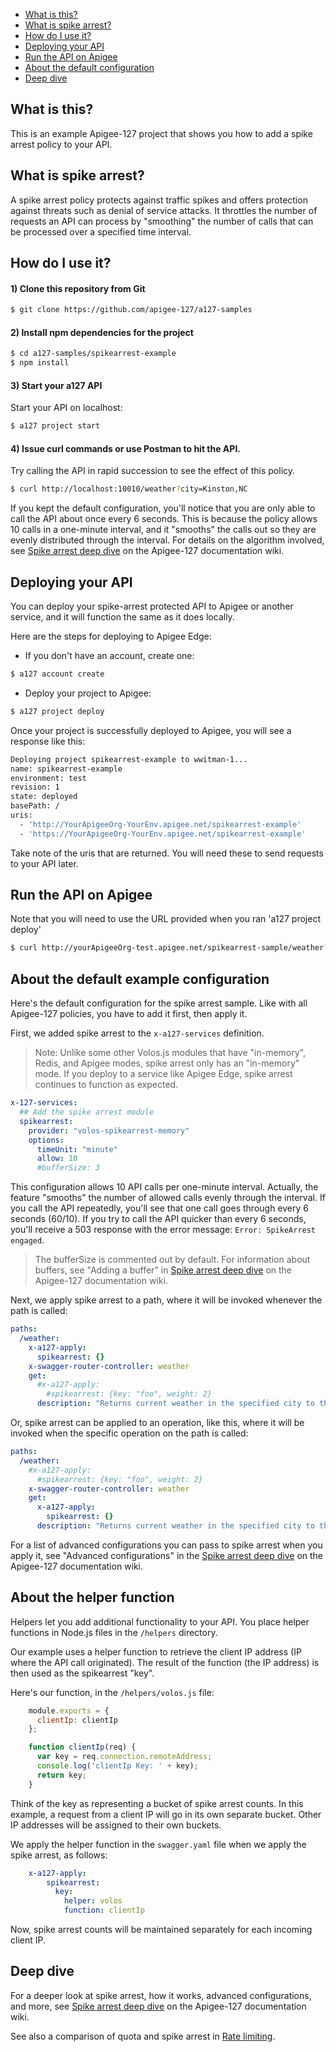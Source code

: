 
* [What is this?](#whatisthis)
* [What is spike arrest?](#whatis)
* [How do I use it?](#howdo)
* [Deploying your API](#deploy)
* [Run the API on Apigee](#runapigee)
* [About the default configuration](#abouthe)
* [Deep dive](#deepdive)

## <a name="whatisthis"></a>What is this?

This is an example Apigee-127 project that shows you how to add a spike arrest policy to your API. 

## <a name="whatis"></a>What is spike arrest?

A spike arrest policy protects against traffic spikes and offers protection against threats such as denial of service attacks. It throttles the number of requests an API can process by "smoothing" the number of calls that can be processed over a specified time interval. 

## <a name="howdo"></a>How do I use it?

#### 1) Clone this repository from Git
```bash 
$ git clone https://github.com/apigee-127/a127-samples
```

#### 2) Install npm dependencies for the project
```bash
$ cd a127-samples/spikearrest-example
$ npm install
```

#### 3) Start your a127 API

Start your API on localhost:
```bash
$ a127 project start
```

#### 4) Issue curl commands or use Postman to hit the API.

Try calling the API in rapid succession to see the effect of this policy.

```bash
$ curl http://localhost:10010/weather?city=Kinston,NC
```

If you kept the default configuration, you'll notice that you are only able to call the API about once every 6 seconds. This is because the policy allows 10 calls in a one-minute interval, and it "smooths" the calls out so they are evenly distributed through the interval. For details on the algorithm involved, see [Spike arrest deep dive](https://github.com/apigee-127/a127-documentation/wiki/Spike-arrest-deep-dive) on the Apigee-127 documentation wiki.

## <a name="deploy"></a>Deploying your API

You can deploy your spike-arrest protected API to Apigee or another service, and it will function the same as it does locally. 

Here are the steps for deploying to Apigee Edge:

- If you don't have an account, create one:
```bash
$ a127 account create
```

- Deploy your project to Apigee:
```bash
$ a127 project deploy
```
Once your project is successfully deployed to Apigee, you will see a response like this:
```bash
Deploying project spikearrest-example to wwitman-1...
name: spikearrest-example
environment: test
revision: 1
state: deployed
basePath: /
uris:
  - 'http://YourApigeeOrg-YourEnv.apigee.net/spikearrest-example'
  - 'https://YourApigeeOrg-YourEnv.apigee.net/spikearrest-example'
```
Take note of the uris that are returned. You will need these to send requests to your API later.

## <a name="runapigee"></a>Run the API on Apigee

Note that you will need to use the URL provided when you ran 'a127 project deploy'

```bash
$ curl http://yourApigeeOrg-test.apigee.net/spikearrest-sample/weather?city=Kinston,NC
```

## <a name="aboutthe"></a>About the default example configuration

Here's the default configuration for the spike arrest sample. Like with all Apigee-127 policies, you have to add it first, then apply it. 

First, we added spike arrest to the `x-a127-services` definition. 

>Note: Unlike some other Volos.js modules that have "in-memory", Redis, and Apigee modes, spike arrest only has an "in-memory" mode. If you deploy to a service like Apigee Edge, spike arrest continues to function as expected.

````yaml
x-127-services:
  ## Add the spike arrest module
  spikearrest:
    provider: "volos-spikearrest-memory"
    options:
      timeUnit: "minute"
      allow: 10
      #bufferSize: 3
````

This configuration allows 10 API calls per one-minute interval. Actually, the feature "smooths" the number of allowed calls evenly through the interval. If you call the API repeatedly, you'll see that one call goes through every 6 seconds (60/10). If you try to call the API quicker than every 6 seconds, you'll receive a 503 response with the error message: `Error: SpikeArrest engaged`. 

>The bufferSize is commented out by default. For information about buffers, see "Adding a buffer" in [Spike arrest deep dive](https://github.com/apigee-127/a127-documentation/wiki/Spike-arrest-deep-dive) on the Apigee-127 documentation wiki.  

Next, we apply spike arrest to a path, where it will be invoked whenever the path is called:

````yaml
paths:
  /weather:
    x-a127-apply:
      spikearrest: {}
    x-swagger-router-controller: weather
    get:
      #x-a127-apply:
        #spikearrest: {key: "foo", weight: 2}
      description: "Returns current weather in the specified city to the caller"
````

Or, spike arrest can be applied to an operation, like this, where it will be invoked when the specific operation on the path is called:

````yaml
paths:
  /weather:
    #x-a127-apply:
      #spikearrest: {key: "foo", weight: 2}
    x-swagger-router-controller: weather
    get:
      x-a127-apply:
        spikearrest: {}
      description: "Returns current weather in the specified city to the caller"
````

For a list of advanced configurations you can pass to spike arrest when you apply it, see "Advanced configurations" in the [Spike arrest deep dive](https://github.com/apigee-127/a127-documentation/wiki/Spike-arrest-deep-dive) on the Apigee-127 documentation wiki. 

## <a name="aboutthe"></a>About the helper function

Helpers let you add additional functionality to your API. You place helper functions in Node.js files in the `/helpers` directory. 

Our example uses a helper function to retrieve the client IP address (IP where the API call originated). The result of the function (the IP address) is then used as the spikearrest "key". 

Here's our function, in the `/helpers/volos.js` file:

```javascript
    module.exports = {
      clientIp: clientIp
    };

    function clientIp(req) {
      var key = req.connection.remoteAddress;
      console.log('clientIp Key: ' + key);
      return key;
    }
```

Think of the key as representing a bucket of spike arrest counts. In this example, a request from a client IP will go in its own separate bucket. Other IP addresses will be assigned to their own buckets.

We apply the helper function in the `swagger.yaml` file when we apply the spike arrest, as follows:

``` yaml
    x-a127-apply:
        spikearrest:
          key:
            helper: volos
            function: clientIp
```

Now, spike arrest counts will be maintained separately for each incoming client IP.

## Deep dive

For a deeper look at spike arrest, how it works, advanced configurations, and more, see [Spike arrest deep dive](https://github.com/apigee-127/a127-documentation/wiki/Spike-arrest-deep-dive) on the Apigee-127 documentation wiki. 

See also a comparison of quota and spike arrest in [Rate limiting](https://github.com/apigee-127/a127-documentation/wiki/Rate-limiting-comparison.md).






